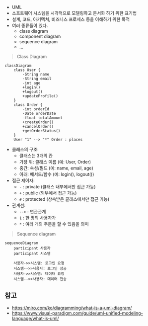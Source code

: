 - UML 
- 소프트웨어 시스템을 시각적으로 모델링하고 문서화 하기 위한 표기법
- 설계, 코드, 아키텍쳐, 비즈니스 프로세스 등을 이해하기 위한 목적
- 여러 종류들이 있다.
	- class diagram
	- component diagram
	- sequence diagram
	- ...

> Class Diagram

```mermaid
classDiagram
    class User {
        -String name
        -String email
        -int age
        +login()
        +logout()
        +updateProfile()
    }
    class Order {
        -int orderId
        -Date orderDate
        -float totalAmount
        +createOrder()
        +cancelOrder()
        +getOrderStatus()
    }
    User "1" --> "*" Order : places
```

- 클래스의 구조:
    - 클래스는 3개의 칸
    - 가장 위: 클래스 이름 (예: User, Order)
    - 중간: 속성/필드 (예: name, email, age)
    - 아래: 메서드/함수 (예: login(), logout())
- 접근 제어자:
    - `-` : private (클래스 내부에서만 접근 가능)
    - `+` : public (외부에서 접근 가능)
    - `#` : protected (상속받은 클래스에서만 접근 가능)
- 관계선:
    - `-->` : 연관관계
    - `1` : 한 명의 사용자가
    - `*` : 여러 개의 주문을 할 수 있음을 의미

> Sequence diagram

```mermaid
sequenceDiagram
    participant 사용자
    participant 시스템
    
    사용자->>시스템: 로그인 요청
    시스템-->>사용자: 로그인 성공
    사용자->>시스템: 데이터 요청
    시스템-->>사용자: 데이터 전송
```
## 참고
- https://miro.com/ko/diagramming/what-is-a-uml-diagram/
- https://www.visual-paradigm.com/guide/uml-unified-modeling-language/what-is-uml/